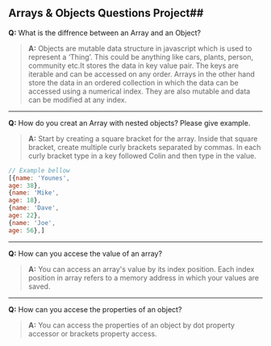 ## Arrays & Objects Questions Project##

**Q:** What is the diffrence between an Array and an Object?

> **A:** Objects are mutable data structure in javascript which is used to represent a ‘Thing’. This could be anything like cars, plants, person, community etc.It stores the data in key value pair. The keys are iterable and can be accessed on any order. 
Arrays in the other hand store the data in an ordered collection in which the data can be accessed using a numerical index.
They are also mutable and data can be modified at any index.

---

**Q:** How do you creat an Array with nested objects? Please give example.

> **A:** Start by creating a square bracket for the array. Inside that square bracket, create multiple curly brackets separated by commas. In each curly bracket type in a key followed Colin and then type in the value.
```js
// Example bellow
[{name: 'Younes',
age: 38},
{name: 'Mike',
age: 18},
{name: 'Dave',
age: 22},
{name: 'Joe',
age: 56},]
```

---

**Q:** How can you accese the value of an array?
 
 > **A:** You can access an array's value by its index position. Each index position in array refers to a memory address in which your values are saved.

---

**Q:** How can you accese the properties of an object?

 > **A:** You can access the properties of an object by dot property accessor or brackets property access.
